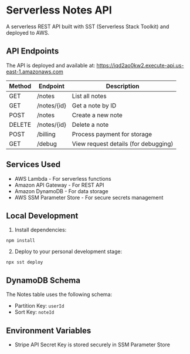 # Serverless Notes API

A serverless REST API built with SST (Serverless Stack Toolkit) and deployed to AWS.

## API Endpoints

The API is deployed and available at: https://iqd2ao0kw2.execute-api.us-east-1.amazonaws.com

| Method | Endpoint | Description |
|--------|----------|-------------|
| GET | /notes | List all notes |
| GET | /notes/{id} | Get a note by ID |
| POST | /notes | Create a new note |
| DELETE | /notes/{id} | Delete a note |
| POST | /billing | Process payment for storage |
| GET | /debug | View request details (for debugging) |

## Services Used

- AWS Lambda - For serverless functions
- Amazon API Gateway - For REST API
- Amazon DynamoDB - For data storage
- AWS SSM Parameter Store - For secure secrets management

## Local Development

1. Install dependencies:
```
npm install
```

2. Deploy to your personal development stage:
```
npx sst deploy
```

## DynamoDB Schema

The Notes table uses the following schema:
- Partition Key: `userId`
- Sort Key: `noteId`

## Environment Variables

- Stripe API Secret Key is stored securely in SSM Parameter Store 